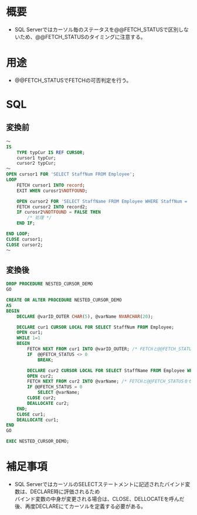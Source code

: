 # 概要

* SQL Serverではカーソル毎のステータスを@@FETCH_STATUSで区別しないため、@@FETCH_STATUSのタイミングに注意する。

# 用途

* @@FETCH_STATUSでFETCHの可否判定を行う。

# SQL

## 変換前

```SQL
～
IS
    TYPE typCur IS REF CURSOR;
    cursor1 typCur;
    cursor2 typCur;
～
OPEN cursor1 FOR 'SELECT StaffNum FROM Employee';
LOOP
    FETCH cursor1 INTO record;
    EXIT WHEN curosr1%NOTFOUND;

    OPEN cursor2 FOR 'SELECT StaffName FROM Employee WHERE StaffNum = :variable' USING cursor1.StaffNum;
    FETCH cursor2 INTO record2;
    IF curosr2%NOTFOUND = FALSE THEN
        /* 処理 */
    END IF;

END LOOP;
CLOSE cursor1;
CLOSE cursor2;
～
```

## 変換後

```SQL
DROP PROCEDURE NESTED_CURSOR_DEMO
GO

CREATE OR ALTER PROCEDURE NESTED_CURSOR_DEMO
AS
BEGIN
    DECLARE @varID_OUTER CHAR(5), @varName NVARCHAR(20);

    DECLARE cur1 CURSOR LOCAL FOR SELECT StaffNum FROM Employee;
    OPEN cur1;
    WHILE 1=1
    BEGIN
        FETCH NEXT FROM cur1 INTO @varID_OUTER; /* FETCHと@@FETCH_STATUSをセットでなるべく使用する。 */
        IF  @@FETCH_STATUS <> 0
            BREAK;

        DECLARE cur2 CURSOR LOCAL FOR SELECT StaffName FROM Employee WHERE StaffNum = @varID_OUTER;
        OPEN cur2;
        FETCH NEXT FROM cur2 INTO @varName; /* FETCHと@@FETCH_STATUSをセットでなるべく使用する。 */
        IF @@FETCH_STATUS = 0
            SELECT @varName;
        CLOSE cur2;
        DEALLOCATE cur2;
    END;
    CLOSE cur1;
    DEALLOCATE cur1;
END
GO

EXEC NESTED_CURSOR_DEMO;
```

# 補足事項

* SQL ServerではカーソルのSELECTステートメントに記述されたバインド変数は、DECLARE時に評価されるため  
バインド変数の中身が変更される場合は、CLOSE、DELLOCATEを呼んだ後、再度DECLAREにてカーソルを定義する必要がある。
